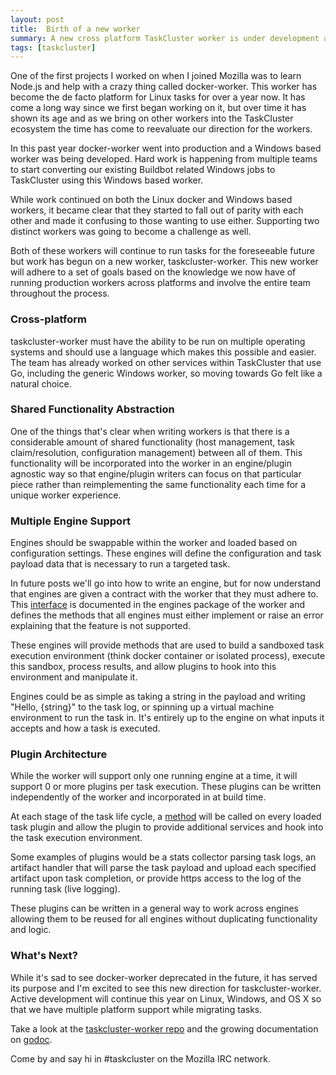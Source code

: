 ```yaml
---
layout: post
title:  Birth of a new worker
summary: A new cross platform TaskCluster worker is under development allowing multiple engine and plugin support.
tags: [taskcluster]
---
```


One of the first projects I worked on when I joined Mozilla
was to learn Node.js and help with a crazy thing called docker-worker.  This worker
has become the de facto platform for Linux tasks for over a year now. It has come
a long way since we first began working on it, but over time it has shown its
age and as we bring on other workers into the TaskCluster ecosystem the time has come
to reevaluate our direction for the workers.

In this past year docker-worker went into production and a Windows based worker was
being developed.  Hard work is happening from multiple teams to start converting our
existing Buildbot related Windows jobs to TaskCluster using this Windows based worker.

While work continued on both the Linux docker and Windows based workers, it became clear that they started to
fall out of parity with each other and made it confusing to those wanting to use either. Supporting
two distinct workers was going to become a challenge as well.

Both of these workers will continue to run tasks for the foreseeable future but work has begun
on a new worker, taskcluster-worker.  This new worker will adhere to a set of goals
based on the knowledge we now have of running production workers across platforms and involve
the entire team throughout the process.

### Cross-platform

taskcluster-worker must have the ability to be run on multiple operating systems
and should use a language which makes this possible and easier.  The team has already worked
on other services within TaskCluster that use Go, including the generic Windows worker,
so moving towards Go felt like a natural choice.

### Shared Functionality Abstraction

One of the things that's clear when writing workers is that there is a considerable amount
of shared functionality (host management, task claim/resolution, configuration management)
between all of them. This functionality will be incorporated into the worker in an
engine/plugin agnostic way so that engine/plugin writers can focus on that particular
piece rather than reimplementing the same functionality each time for a unique worker
experience.

### Multiple Engine Support

Engines should be swappable within the worker and loaded based on configuration settings.  These engines
will define the configuration and task payload data that is necessary to run a targeted task.

In future posts we'll go into how to write an engine, but for now understand that engines are given a contract
with the worker that they must adhere to.  This [interface](https://github.com/taskcluster/taskcluster-worker/blob/ea81ad1e3f3de1c876fc3b1ebeda298a60dc7af0/engines/engine.go#L35)
is documented in the engines package of the worker and defines the methods that all engines
must either implement or raise an error explaining that the feature is not supported.

These engines will provide methods that are used to build a sandboxed task execution environment (think docker container or isolated process),
execute this sandbox, process results, and allow plugins to hook into this environment and manipulate it.

Engines could be as simple as taking a string in the payload and writing "Hello, {string}" to the task log, or
spinning up a virtual machine environment to run the task in.  It's entirely up to the engine on what inputs
it accepts and how a task is executed.

### Plugin Architecture

While the worker will support only one running engine at a time, it will support 0 or more plugins per task execution.  These plugins can
be written independently of the worker and incorporated in at build time.

At each stage of the task life cycle, a [method](https://github.com/taskcluster/taskcluster-worker/blob/ea81ad1e3f3de1c876fc3b1ebeda298a60dc7af0/plugins/plugin.go#L72)
will be called on every loaded task plugin and allow the plugin to provide additional services and hook into the task
execution environment.

Some examples of plugins would be a stats collector parsing task logs, an artifact handler that
will parse the task payload and upload each specified artifact upon task completion, or provide
https access to the log of the running task (live logging).

These plugins can be written in a general way to work across engines allowing them to be reused
for all engines without duplicating functionality and logic.

### What's Next?
While it's sad to see docker-worker
deprecated in the future, it has served its purpose and I'm excited to see this new direction
for taskcluster-worker.  Active development will continue this year on Linux, Windows, and OS X
so that we have multiple platform support while migrating tasks.

Take a look at the [taskcluster-worker repo](https://github.com/taskcluster/taskcluster-worker) and the growing
documentation on [godoc](https://godoc.org/github.com/taskcluster/taskcluster-worker).

Come by and say hi in #taskcluster on the Mozilla IRC network.

